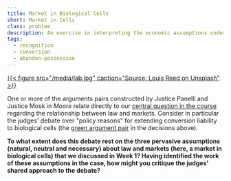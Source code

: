 ```yaml
---
title: Market in Biological Cells
short: Market in Cells
class: problem
description: An exercise in interpreting the economic assumptions underlying the arguments in *Moore*
tags:
  - recognition
  - conversion
  - abandon-possession
---
```


[{{< figure src="/media/lab.jpg" caption="Source: Louis Reed on Unsplash" >}}](https://unsplash.com/photos/pwcKF7L4)

One or more of the arguments pairs constructed by Justice Panelli and Justice Mosk in *Moore* relate directly to our [central question in the course](../week1#Market) regarding the relationship between law and markets. Consider in particular the judges' debate over "policy reasons" for extending conversion liability to biological cells (the [green argument pair](#green_1) in the decisions above). 

**To what extent does this debate rest on the three pervasive assumptions (natural, neutral and necessary) about law and markets (here, a market in biological cells) that we discussed in Week 1? Having identified the work of these assumptions in the case, how might you critique the judges' shared approach to the debate?**
